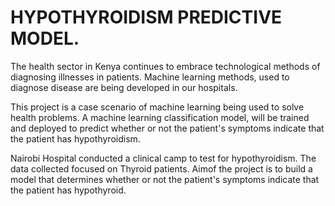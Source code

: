 # HYPOTHYROIDISM PREDICTIVE MODEL.
The health sector in Kenya continues to embrace technological methods of diagnosing illnesses in patients. Machine learning methods, used to diagnose disease are being developed in our hospitals.

This project is a case scenario of machine learning being used to solve health problems. A machine learning classification model, will be trained and deployed to predict whether or not the patient's symptoms indicate that the patient has hypothyroidism.

Nairobi Hospital conducted a clinical camp to test for hypothyroidism. The data collected focused on Thyroid patients. Aimof the project is to build a model that determines whether or not the patient's symptoms indicate that the patient has hypothyroid.
